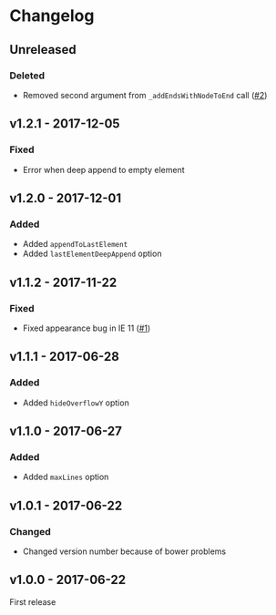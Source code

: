 # Changelog

## Unreleased
### Deleted
- Removed second argument from `_addEndsWithNodeToEnd` call ([#2](https://github.com/artem328/clampify/issues/2))


## v1.2.1 - 2017-12-05
### Fixed
- Error when deep append to empty element


## v1.2.0 - 2017-12-01
### Added
- Added `appendToLastElement`
- Added `lastElementDeepAppend` option


## v1.1.2 - 2017-11-22
### Fixed
- Fixed appearance bug in IE 11 ([#1](https://github.com/artem328/clampify/issues/1))


## v1.1.1 - 2017-06-28
### Added
- Added `hideOverflowY` option


## v1.1.0 - 2017-06-27
### Added
- Added `maxLines` option


## v1.0.1 - 2017-06-22
### Changed
- Changed version number because of bower problems


## v1.0.0 - 2017-06-22
First release